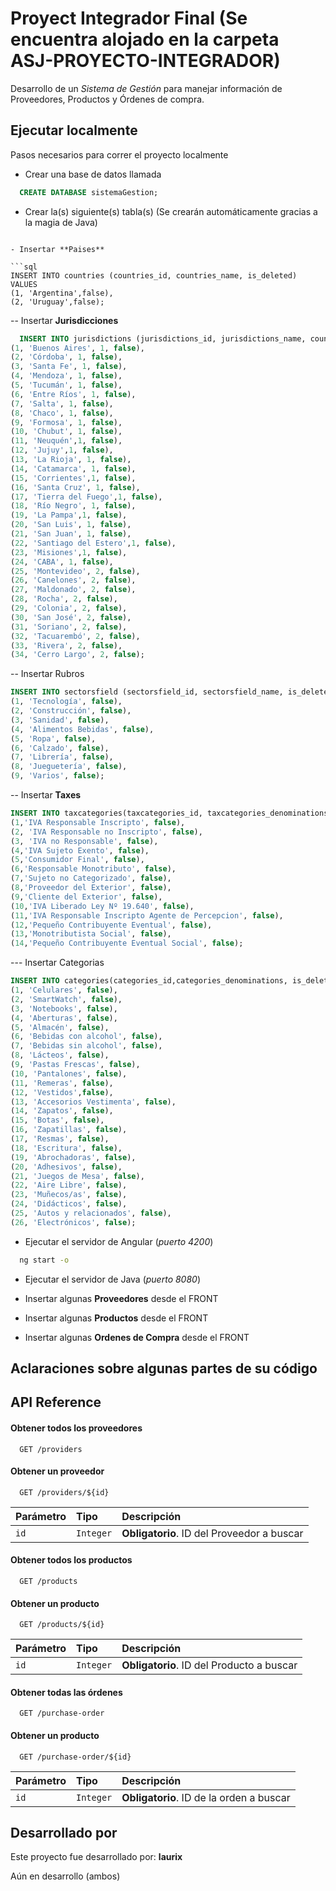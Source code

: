 # Proyect Integrador Final (Se encuentra alojado en la carpeta ASJ-PROYECTO-INTEGRADOR)

Desarrollo de un *Sistema de Gestión* para manejar información de Proveedores, Productos y Órdenes de compra.




## Ejecutar localmente

Pasos necesarios para correr el proyecto localmente

- Crear una base de datos llamada
```sql
  CREATE DATABASE sistemaGestion;
```

- Crear la(s) siguiente(s) tabla(s)
(Se crearán automáticamente gracias a la magia de Java)
```

- Insertar **Paises**

```sql
INSERT INTO countries (countries_id, countries_name, is_deleted) VALUES
(1, 'Argentina',false),
(2, 'Uruguay',false);
```

-- Insertar **Jurisdicciones**
```sql
  INSERT INTO jurisdictions (jurisdictions_id, jurisdictions_name, countries_id_countries_id, is_deleted) VALUES
(1, 'Buenos Aires', 1, false),
(2, 'Córdoba', 1, false),
(3, 'Santa Fe', 1, false),
(4, 'Mendoza', 1, false),
(5, 'Tucumán', 1, false),
(6, 'Entre Ríos', 1, false),
(7, 'Salta', 1, false),
(8, 'Chaco', 1, false),
(9, 'Formosa', 1, false),
(10, 'Chubut', 1, false),
(11, 'Neuquén',1, false),
(12, 'Jujuy',1, false),
(13, 'La Rioja', 1, false),
(14, 'Catamarca', 1, false),
(15, 'Corrientes',1, false),
(16, 'Santa Cruz', 1, false),
(17, 'Tierra del Fuego',1, false),
(18, 'Río Negro', 1, false),
(19, 'La Pampa',1, false),
(20, 'San Luis', 1, false),
(21, 'San Juan', 1, false),
(22, 'Santiago del Estero',1, false),
(23, 'Misiones',1, false),
(24, 'CABA', 1, false),
(25, 'Montevideo', 2, false),
(26, 'Canelones', 2, false),
(27, 'Maldonado', 2, false),
(28, 'Rocha', 2, false),
(29, 'Colonia', 2, false),
(30, 'San José', 2, false),
(31, 'Soriano', 2, false),
(32, 'Tacuarembó', 2, false),
(33, 'Rivera', 2, false),
(34, 'Cerro Largo', 2, false);
```

-- Insertar Rubros
```sql
INSERT INTO sectorsfield (sectorsfield_id, sectorsfield_name, is_deleted) VALUES
(1, 'Tecnología', false),
(2, 'Construcción', false),
(3, 'Sanidad', false),
(4, 'Alimentos Bebidas', false),
(5, 'Ropa', false),
(6, 'Calzado', false),
(7, 'Librería', false),
(8, 'Jueguetería', false), 
(9, 'Varios', false);
```
-- Insertar **Taxes**
```sql
INSERT INTO taxcategories(taxcategories_id, taxcategories_denominations, is_deleted) VALUES
(1,'IVA Responsable Inscripto', false),
(2, 'IVA Responsable no Inscripto', false),
(3, 'IVA no Responsable', false),
(4,'IVA Sujeto Exento', false),
(5,'Consumidor Final', false),
(6,'Responsable Monotributo', false),
(7,'Sujeto no Categorizado', false),
(8,'Proveedor del Exterior', false),
(9,'Cliente del Exterior', false),
(10,'IVA Liberado Ley Nº 19.640', false),
(11,'IVA Responsable Inscripto Agente de Percepcion', false),
(12,'Pequeño Contribuyente Eventual', false),
(13,'Monotributista Social', false),
(14,'Pequeño Contribuyente Eventual Social', false);
```
--- Insertar Categorias
```sql
INSERT INTO categories(categories_id,categories_denominations, is_deleted) VALUES
(1, 'Celulares', false),
(2, 'SmartWatch', false),
(3, 'Notebooks', false),
(4, 'Aberturas', false),
(5, 'Almacén', false),
(6, 'Bebidas con alcohol', false),
(7, 'Bebidas sin alcohol', false),
(8, 'Lácteos', false),
(9, 'Pastas Frescas', false),
(10, 'Pantalones', false),
(11, 'Remeras', false),
(12, 'Vestidos',false),
(13, 'Accesorios Vestimenta', false),
(14, 'Zapatos', false),
(15, 'Botas', false),
(16, 'Zapatillas', false),
(17, 'Resmas', false),
(18, 'Escritura', false),
(19, 'Abrochadoras', false),
(20, 'Adhesivos', false),
(21, 'Juegos de Mesa', false),
(22, 'Aire Libre', false),
(23, 'Muñecos/as', false),
(24, 'Didácticos', false),
(25, 'Autos y relacionados', false),
(26, 'Electrónicos', false);
````

- Ejecutar el servidor de Angular (*puerto 4200*)

```bash
  ng start -o
```

- Ejecutar el servidor de Java (*puerto 8080*)

- Insertar algunas **Proveedores** desde el FRONT

- Insertar algunas **Productos** desde el FRONT

- Insertar algunas **Ordenes de Compra** desde el FRONT
## Aclaraciones sobre algunas partes de su código
## API Reference

#### Obtener todos los proveedores

```http
  GET /providers
```


#### Obtener un proveedor

```http
  GET /providers/${id}
```

| Parámetro | Tipo     | Descripción                       |
| :-------- | :------- | :-------------------------------- |
| `id`      | `Integer` | **Obligatorio**. ID del Proveedor a buscar |


#### Obtener todos los productos

```http
  GET /products
```


#### Obtener un producto

```http
  GET /products/${id}
```

| Parámetro | Tipo     | Descripción                       |
| :-------- | :------- | :-------------------------------- |
| `id`      | `Integer` | **Obligatorio**. ID del Producto a buscar |


#### Obtener todas las órdenes

```http
  GET /purchase-order
```


#### Obtener un producto

```http
  GET /purchase-order/${id}
```

| Parámetro | Tipo     | Descripción                       |
| :-------- | :------- | :-------------------------------- |
| `id`      | `Integer` | **Obligatorio**. ID de la orden a buscar |



## Desarrollado por 

Este proyecto fue desarrollado por: **laurix**

Aún en desarrollo (ambos)
